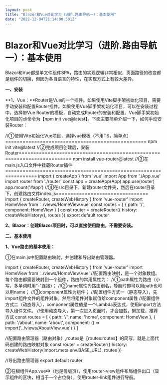 ```yaml
---
layout: post
title: "Blazor和Vue对比学习（进阶.路由导航一）：基本使用"
date: "2022-12-04T21:14:08.501Z"
---
```

Blazor和Vue对比学习（进阶.路由导航一）：基本使用
=============================

Blazor和Vue都是单文件组件SPA，路由的实现逻辑非常相似，页面路径的改变都是组件的切换，但因为各自语言的特性，在实现方式上有较大差异。

**一、安装**

**1、Vue：**Router是Vue的一个插件。如果使用Vite脚手架初始化项目，需要手动安装和配置Router插件。如果使用Vue脚手架初始化项目，可以在安装过程中，选择带Vue Router的模板，自动完成Router的安装和配置。Vue脚手架初始化项目的cli命令为【npm init vue@latest】。下面主要简单介绍一下，如何手动安装Router：

//①使用Vite初始化Vue项目，选择vue模板（不用TS，简单点）=================================================
npm init vite@latest
//②完成项目创建后，安装Router========================================================================
npm install vue-router@latest
//③在main.js入口文件中挂载Router插件=================================================================
import { createApp } from 'vue'
import App from './App.vue'
import router from './router'
const app \= createApp(App)
app.use(router)
app.mount('#app')
//④在src目录下，新建router文件夹，然后在router目录下，创建路由文件index.js================================
import { createRouter, createWebHistory } from 'vue-router'
import HomeView from '../views/HomeView.vue'
const routes \= \[
  {
    path: '/',
    component: HomeView
  }
\]
const router \= createRouter({
  history: createWebHistory(),
  routes
})
export default router

**2、Blazor：创建Blazor项目时，可以直接使用路由，不需要安装。**

**二、基本使用**

**1、Vue路由的基本使用：**

①在main.js中配置路由映射，并创建和导出路由管理器。

import { createRouter, createWebHistory } from 'vue-router'
import HomeView from '../views/HomeView.vue'
//配置路由映射，是一个对象数组。每个路由都需要映射到一个组件，路由的常用属性为：
//①path属性为路由（小写，多单词时用“-”连接）；
//②name属性为路由别名，导航时即可以用path也可以用name；
//③component属性为组件；
//配置组件方式一（静态导入），先import组件文件的组件对象，然后将组件对象赋值给component属性
//配置组件方式二（动态导入），component属性值是一个Lambda表达式，使用import方法导入组件文件。
//使用动态导入，第一次进入页面时，才会加载，懒加载，推荐方式
const routes = \[
  {
    path: '/',
    name: 'home',
    component: HomeView
  },
  {
    path: '/about',
    name: 'about',
    component: () \=> import('../views/AboutView.vue')
  }
\]

//配置路由管理器（路由对象）,routes是【routes:routes】的简写，就是上面代码创建的路由映射对象
const router = createRouter({
  history: createWebHistory(import.meta.env.BASE\_URL),
  routes
})

//导出路由管理器
export default router

②在根组件App.vue中（也是母版页），使用router-view组件布局组件出口（显示组件的区块，相当于一个占位符），使用router-link组件进行导航。

<script setup\>
import { RouterLink, RouterView } from 'vue-router'
</script\>

<template\>
  <header\>
    <div class\="wrapper"\>
      <nav\>
        <!--使用 router-link 组件进行导航 \-->
        <!--通过传递 \`to\` 来指定链接 \-->
        <!--使用html的a标签也可以导航，但会刷新页面。RouterLink只会切换组件，但不会刷新页面 \-->
        <RouterLink to\="/"\>Home</RouterLink\>
        <RouterLink to\="/about"\>About</RouterLink\>
      </nav\>
    </div\>
  </header\>
  <!-- RouterView组件为路由出口 \-->
  <!-- 路由匹配到的组件将渲染在这里 \-->
  <RouterView />
</template\>

**2、Blazor路由的基本使用：**

①在根组件App.razor中，进行路由的各项配置。 

<!--在Router组件相当于Vue中的路由管理器，通过它路由到指定组件\-->
<!--由于Blazor的路由映射分散到各个组件中进行设置，所以Router要通过反射拿到所有路由映射，AppAssembly属性指定扫描哪些程序集。\-->
<!--可以通过【AdditionalAssemblies="new\[\] { typeof(Component1).Assembly }"】，扫描多个程序集\-->
<!--Blazor和Vue设置路由映射的差异是比较大的，Vue集中到路由文件Router/index.js中设置，而Blazor则分散到各个组件中，并通过反射拿到程序集的所有路由映射数据\-->
<Router AppAssembly\="@typeof(App).Assembly"\>

    <!--Found指根据请求路径找到路由映射的组件后，执行RouteView，并传入路由数据。路由数据routeData包括组件、路由参数等信息。\-->
    <!--RouteView组件指定路由出口所在的位置（母版页中的@Body占位符），并接收路由数据。Blazor页面可单独设置母版页，但如未设置，则使用DefaultLayout设置的默认母版页。\-->
    <!--FocusOnNavigate设置导航到页面后，焦点设置到哪个页面元素上，如下例会将页面焦点移到h1元素上\-->
    <Found Context\="routeData"\>
        <RouteView RouteData\="@routeData" DefaultLayout\="@typeof(MainLayout)" />
        <FocusOnNavigate RouteData\="@routeData" Selector\="h1" />
    </Found\>
   
    <!--如果未找到请求路径映射的组件，指显示以下指定内容\-->
    <NotFound\>
        <PageTitle\>Not found</PageTitle\>
        <!--LayoutView组件指定的母版页，标签的内容渲染到母版页@Body占位符所在的位置\-->
        <LayoutView Layout\="@typeof(MainLayout)"\>
            <p role\="alert"\>Sorry, there's nothing at this address.</p\>
        </LayoutView\>
    </NotFound\>
</Router\>

②在页面上，通过@page指令设置路由映射。@page实际上是特性，等价于@attribute \[Route(Constants.CounterRoute)\]。从中也可以看出，Router组件是通过反射拿到指定程序集的路由映射数据。

<!--Index.razor（本质上是组件）。@page可以设置组件和路由的一对多关系，如下列中的请求路径"/"和"/index"都会导航到Index组件\-->
@page "/"  
@page "/index"
<PageTitle\>Index</PageTitle\>
......

<!--Counter.razor页面（本质上是组件）\-->
@page "/counter"
<PageTitle\>Counter</PageTitle\>
......

③在母版页上（默认母版页为Share/MainLayout.razor），使用@Body指令布局组件出口（显示组件的区块，相当于一个占位符），使用Navlink进行导航

<!--母版页须派生自LayoutComponentBase\-->
@inherits LayoutComponentBase

<PageTitle\>MainLayout默认母版页</PageTitle\>
<div\>
    <div\>
    <!--NavLink组件设置导般，除a标签的功能之外，还能够显示活动页\-->
    <!--当前页为活动页时，才使用nav-link样式\-->
    <!--Match属性指活动页的判断方式，All指路径与href值完全匹配时才是活动页，而Prefix指只有任一段前缀匹配，就是活动页 \-->
        <div\>
            <NavLink class\="nav-link" href\="" Match\="NavLinkMatch.All"\>Home</NavLink\>
        </div\>
        <div\>
            <NavLink class\="nav-link" href\="counter" Match\="NavLinkMatch.Prefix" target\="\_blank"\>Counter</NavLink\>
    </div\>
</div\>
    <div\>
    <!--路由出口的占位符，在这个位置显示切换的页面\-->
    <main\>@Body</main\>
    </div\>
</div\>